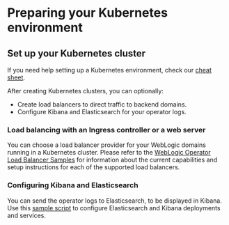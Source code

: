 # Preparing your Kubernetes environment



## Set up your Kubernetes cluster

If you need help setting up a Kubernetes environment, check our [cheat sheet](k8s_setup.md).

After creating Kubernetes clusters, you can optionally:
* Create load balancers to direct traffic to backend domains.
* Configure Kibana and Elasticsearch for your operator logs.


### Load balancing with an Ingress controller or a web server

You can choose a load balancer provider for your WebLogic domains running in a Kubernetes cluster. Please refer to the [WebLogic Operator Load Balancer Samples](../kubernetes/samples/charts/README.md) for information about the current capabilities and setup instructions for each of the supported load balancers.


### Configuring Kibana and Elasticsearch

You can send the operator logs to Elasticsearch, to be displayed in Kibana. Use
this [sample script](/kubernetes/samples/scripts/elasticsearch-and-kibana/README.md) to configure Elasticsearch and Kibana deployments and services.
